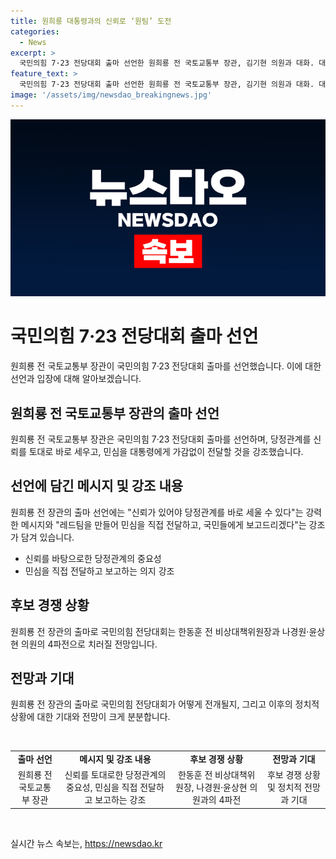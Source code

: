 ```yaml
---
title: 원희룡 대통령과의 신뢰로 ‘원팀’ 도전
categories:
  - News
excerpt: >
  국민의힘 7·23 전당대회 출마 선언한 원희룡 전 국토교통부 장관, 김기현 의원과 대화. 대통령과 신뢰가 있다며 윤석열 정부 성공 언급하고, 원팀 강조. 국민의힘 전당대회에 4파전 예상.
feature_text: >
  국민의힘 7·23 전당대회 출마 선언한 원희룡 전 국토교통부 장관, 김기현 의원과 대화. 대통령과 신뢰가 있다며 윤석열 정부 성공 언급하고, 원팀 강조. 국민의힘 전당대회에 4파전 예상.
image: '/assets/img/newsdao_breakingnews.jpg'
---
```


<p><img src="/assets/img/newsdao_breakingnews.jpg" alt="koreaapp 속보" /></p>

<h1>국민의힘 7·23 전당대회 출마 선언</h1>

<p data-ke-size="size16">원희룡 전 국토교통부 장관이 국민의힘 7·23 전당대회 출마를 선언했습니다. 이에 대한 선언과 입장에 대해 알아보겠습니다.</p>

<h2>원희룡 전 국토교통부 장관의 출마 선언</h2>

<p data-ke-size="size16">원희룡 전 국토교통부 장관은 국민의힘 7·23 전당대회 출마를 선언하며, 당정관계를 신뢰를 토대로 바로 세우고, 민심을 대통령에게 가감없이 전달할 것을 강조했습니다.</p>

<h2>선언에 담긴 메시지 및 강조 내용</h2>

<p data-ke-size="size16">원희룡 전 장관의 출마 선언에는 "신뢰가 있어야 당정관계를 바로 세울 수 있다"는 강력한 메시지와 "레드팀을 만들어 민심을 직접 전달하고, 국민들에게 보고드리겠다"는 강조가 담겨 있습니다.</p>

<ul>
   <li>신뢰를 바탕으로한 당정관계의 중요성</li>
   <li>민심을 직접 전달하고 보고하는 의지 강조</li>
</ul>

<h2>후보 경쟁 상황</h2>

<p data-ke-size="size16">원희룡 전 장관의 출마로 국민의힘 전당대회는 한동훈 전 비상대책위원장과 나경원·윤상현 의원의 4파전으로 치러질 전망입니다.</p>

<h2>전망과 기대</h2>

<p data-ke-size="size16">원희룡 전 장관의 출마로 국민의힘 전당대회가 어떻게 전개될지, 그리고 이후의 정치적 상황에 대한 기대와 전망이 크게 분분합니다.</p>

<p data-ke-size="size16">&nbsp;</p>

<table>
   <tbody>
      <tr>
         <td style="text-align: center; height: 17px;"><b>출마 선언</b></td>
         <td style="text-align: center; height: 17px;"><b>메시지 및 강조 내용</b></td>
         <td style="text-align: center; height: 17px;"><b>후보 경쟁 상황</b></td>
         <td style="text-align: center; height: 17px;"><b>전망과 기대</b></td>
      </tr>
      <tr>
         <td style="text-align: center;">원희룡 전 국토교통부 장관</td>
         <td style="text-align: center;">신뢰를 토대로한 당정관계의 중요성, 민심을 직접 전달하고 보고하는 강조</td>
         <td style="text-align: center;">한동훈 전 비상대책위원장, 나경원·윤상현 의원과의 4파전</td>
         <td style="text-align: center;">후보 경쟁 상황 및 정치적 전망과 기대</td>
      </tr>
   </tbody>
</table>

<p data-ke-size="size16">&nbsp;</p>
실시간 뉴스 속보는, <a href="https://newsdao.kr" rel="dofollow">https://newsdao.kr</a>



